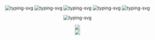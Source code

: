 ### 


 <p align="center">
   <img src="https://img.shields.io/badge/hacker-y3ff18-green" alt="typing-svg">
   <img src="https://img.shields.io/badge/github-y3ff18-green" alt="typing-svg">
   <img src="https://img.shields.io/badge/python-y3ff18-green" alt="typing-svg">
 <img src="https://img.shields.io/badge/developer-y3ff18-green" alt="typing-svg">
 <img src="https://img.shields.io/badge/security-y3ff18-green" alt="typing-svg">
</p>


 
 <p align="center">
   <img src="https://readme-typing-svg.herokuapp.com?size=24&color=9DF79C&background=9AFFB700&lines=This+is+code+worker" alt="typing-svg">
</p>


   
     
     
<div align="center">
    <img  src="https://github-readme-streak-stats.herokuapp.com/?user=y3ff18" />
</div>

<!--
**y3ff18/y3ff18** is a ✨ _special_ ✨ repository because its `README.md` (this file) appears on your GitHub profile.

Here are some ideas to get you started:

- 🔭 I’m currently working on ...
- 🌱 I’m currently learning ...
- 👯 I’m looking to collaborate on ...
- 🤔 I’m looking for help with ...
- 💬 Ask me about ...
- 📫 How to reach me: ...
- 😄 Pronouns: ...
- ⚡ Fun fact: ...
-->
  
    
      
      




<div align="center">
    <img src="https://activity-graph.herokuapp.com/graph?username=Achuan-2&theme=minimal" />
</div>
